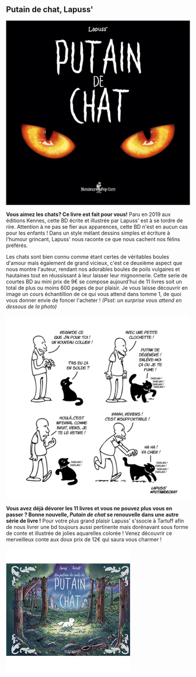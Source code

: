 ## Putain de chat, Lapuss'

![image](images/PTNDECHAT1.jpg)

**Vous aimez les chats? Ce livre est fait pour vous!**
Paru en 2019 aux éditions Kennes, cette BD écrite et illustrée par Lapuss' est à se tordre de rire.
Attention à ne pas se fier aux apparences, cette BD n'est en aucun cas pour les enfants !
Dans un style mélant dessins simples et écriture à l'humour grincant, Lapuss' nous raconte ce que nous cachent nos félins préférés.

Les chats sont bien connu comme étant certes de véritables boules d'amour mais également de grand vicieux,
c'est ce deuxième aspect que nous montre l'auteur, rendant nos adorables boules de poils vulgaires et hautaines tout en réussissant à leur laisser 
leur mignonnerie.
Cette serie de courtes BD au mini prix de 9€ se compose aujourd'hui de 11 livres soit un total de plus ou moins 600 pages de pur plaisir.
Je vous laisse découvrir en image un cours échantillion de ce qui vous attend dans tomme 1, de quoi vous donner envie de foncer l'acheter !
*(Psst: un surprise vous attend en dessous de la photo)*

![image](images/ILLUPTNDECHAT1.jpg)

**Vous avez déjà dévorer les 11 livres et vous ne pouvez plus vous en passer ? Bonne nouvelle, *Putain de chat* se renouvelle dans une autre série de livre !**
Pour votre plus grand plaisir Lapuss' s'ssocie à Tartuff afin de nous livrer une bd toujours aussi pertinente mais dorénavant sous forme de conte et illustrée de 
jolies aquarelles colorée ! Venez découvrir ce merveilleux conte aux doux prix de 12€ qui saura vous charmer !

![image](images/PTNdeconte.jpg)
